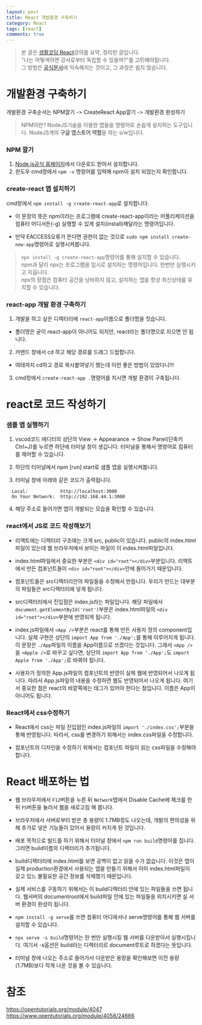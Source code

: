 ```yaml
---
layout: post
title: React 개발환경 구축하기
category: React
tags: [react]
comments: true
---
```


> 본 글은 [생활코딩 React](https://www.opentutorials.org/module/4058/24666)강의를 요약, 정리한 글입니다.  
> "나는 어떻게하면 강사로부터 독립할 수 있을까?"를 고민해야됩니다.  
> 그 방법은 [공식문서](https://ko.reactjs.org/)에 익숙해지는 것이고, 그 과정은 쉽지 않습니다.



# 개발환경 구축하기
개발환경 구축순서는 NPM깔기 -> CreateReact App깔기 -> 개발환경 완성하기

> NPM이란? NodeJS기술을 이용한 앱들을 명령어로 손쉽게 설치하는 도구입니다.
> NodeJS계의 **구글 앱스토어 역할**을 하는 s/w입니다.  

### NPM 깔기
1. [Node.js공식 홈페이지](https://nodejs.org/ko/)에서 다운로드 받아서 설치합니다.
2. 윈도우 cmd창에서 `npm -v` 명령어를 입력해 npm이 설치 되었는지 확인합니다.  

### create-react 앱 설치하기
cmd창에서 `npm install -g create-react-app`로 설치합니다.
- 이 문장의 뜻은 npm이라는 프로그램에 create-react-app이라는 어플리케이션을 컴퓨터 어디서든(-g) 실행할 수 있게 설치(install)해달라는 명령어입니다.

- 만약 EACCESS오류가 뜬다면 권한이 없는 것으로 `sudo npm install create-new-app`명령어로 실행시켜봅니다.

> `npx install -g create-react-app`명령어를 통해 설치할 수 있습니다.  
> npm과 달리 npx는 프로그램을 임시로 설치하는 명령어입니다. 한번만 실행시키고 지웁니다.  
> npx의 장점은 컴퓨터 공간을 낭비하지 않고, 설치하는 앱을 항상 최신상태를 유지할 수 있습니다.

### react-app 개발 환경 구축하기
1. 개발을 하고 싶은 디렉터리에 `react-app`이름으로 폴더명을 짓습니다.
- 폴더명은 굳이 react-app이 아니어도 되지만, react라는 폴더명으로 지으면 안 됩니다.

2. 커맨드 창에서 cd 하고 해당 경로를 드래그 드랍합니다.
- 여태까지 cd하고 경로 복사붙여넣기 했는데 이런 좋은 방법이 있었다니!!!

3. cmd창에서 `create-react-app .`명령어를 치시면 개발 환경이 구축됩니다.


# react로 코드 작성하기

### 샘플 앱 실행하기

1. vscod코드 에디터의 상단의 View -> Appearance -> Show Panel(단축키 Ctrl+J)를 누르면 하단에 터미널 창이 생깁니다. 터미널을 통해서 명령어로 컴퓨터를 제어할 수 있습니다.

2. 하단의 터미널에서 npm [run] start로 샘플 앱을 실행시켜봅니다.

3. 터미널 창에 아래와 같은 코드가 출력됩니다.
```
  Local:            http://localhost:3000        
  On Your Network:  http://192.168.44.1:3000  
```
4. 해당 주소로 들어가면 앱이 개발되는 모습을 확인할 수 있습니다.


### react에서 JS로 코드 작성해보기

- 리액트에는 디렉터리 구조에는 크게 src, public이 있습니다. public의 index.html파일이 있는데 웹 브라우저에서 보이는 파일이 이 index.html파일입니다.

- index.html파일에서 중요한 부분은 `<div id="root"></div>`부분입니다. 리액트에서 만든 컴포넌트들이 `<div id="root"></div>`안에 들어가기 때문입니다.

- 컴포넌트들은 src디렉터리안의 파일들을 수정해서 만듭니다. 우리가 만드는 대부분의 파일들은 src디렉터리에 넣게 됩니다.

- src디렉터리에서 진입점은 index.js라는 파일입니다. 해당 파일에서 `document.getElementById('root')`부분은 index.html파일의 `<div id="root"></div>`부분에 반영되게 됩니다.

- index.js파일에서 `<App />`부분은 react를 통해 만든 사용자 정의 component입니다. 실제 구현은 상단의 `import App from './App';`를 통해 이루어지게 됩니다. 이 문장은 `./App`파일의 이름을 App이름으로 쓰겠다는 것입니다. 그래서 `<App />`을 `<Apple />`로 바꾸고 싶다면, 상단의 `import App from './App';`도 `import Apple from './App';`로 바꿔야 됩니다.

- 사용자가 정의한 App.js파일의 컴포넌트의 반영이 실제 웹에 반영되어서 나오게 됩니다. 따라서 App.js파일의 내용을 수정하면 웹도 반영되어서 나오게 됩니다. 여기서 중요한 점은 react의 바깥쪽에는 태그가 있어야 한다는 점입니다. 이름은 App이 아니어도 됩니다.

### React에서 css수정하기

- React에서 css는 파일 진입점인 index.js파일의  `import './index.css';`부분을 통해 반영됩니다. 따라서, css를 변경하기 위해서는 index.css파일을 수정합니다.

- 컴포넌트의 디자인을 수정하기 위해서는 컴포넌트 파일이 읽는 css파일을 수정해야 합니다.

# React 배포하는 법

- 웹 브라우저에서 `F12`버튼을 누른 뒤 `Network`탭에서 Disable Cache에 체크를 한 뒤 `F5`버튼을 눌러서 웹을 새로고침 해 봅니다.

- 브라우저에서 서버로부터 받은 총 용량이 1.7MB정도 나오는데, 개발의 편의성을 위해 추가로 넣은 기능들이 있어서 용량이 커지게 된 것입니다.

- 배포 목적으로 빌드를 하기 위해서 터미널 창에서 `npm run build`명령어를 칩니다. 그러면 build이름의 디렉터리가 추가됩니다.

- build디렉터리에 index.html를 보면 공백이 없고 읽을 수가 없습니다. 이것은 앱이 실제 production환경에서 사용되는 앱을 만들기 위해서 이미 index.html파일이 갖고 있느 불필요한 공간 정보를 삭제했기 때문입니다.

- 실제 서비스를 구동하기 위해서는 이 build디렉터리 안에 있는 파일들을 쓰면 됩니다. 웹서버의 documentroot에서 build파일 안에 있는 파일들을 위치시키면 실 서버 환경이 완성이 됩니다.

- `npm install -g serve`를 쓰면 컴퓨터 어디에서나 serve명령어를 통해 웹 서버를 설치할 수 있습니다.

- `npx serve -s build`명령어는 한 번만 실행시킬 웹 서버를 다운받아서 실행시킵니다. 여기서 -s옵션은 build라는 디렉터리르 document루트로 하겠다는 뜻입니다.

- 터미널 창에 나오는 주소로 들어가서 다운받은 용량을 확인해보면 이전 용량(1.7MB)보다 작게 나온 것을 볼 수 있습니다.




# 참조

<https://opentutorials.org/module/4047>  
<https://www.opentutorials.org/module/4058/24666>